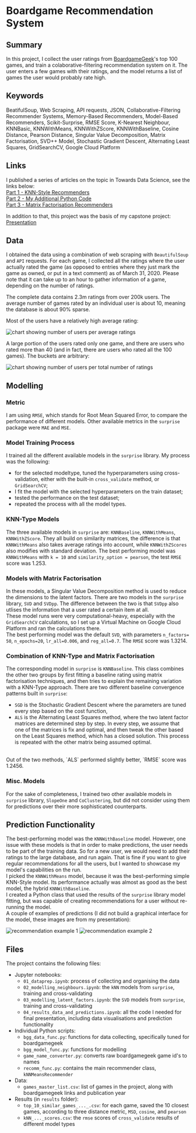 # Boardgame Recommendation System

## Summary
In this project, I collect the user ratings from [BoardgameGeek](https://boardgamegeek.com/)'s top 100 games, and train a colaborative-filtering recommendation system on it. The user enters a few games with their ratings, and the model returns a list of games the user would probably rate high. 

## Keywords
BeatifulSoup, Web Scraping, API requests, JSON, Collaborative-Filtering Recommender Systems, Memory-Based Recommenders, Model-Based Recommenders, Scikit-Surprise, RMSE Score, K-Nearest Neighbour, KNNBasic, KNNWithMeans, KNNWithZScore, KNNWithBaseline, Cosine Distance, Pearson Distance, Singular Value Decomposition, Matrix Factorisation, SVD++ Model, Stochastic Gradient Descent, Alternating Least Squares, GridSearchCV, Google Cloud Platform

## Links
I published a series of articles on the topic in Towards Data Science, see the links below: 
<br>
[Part 1 - KNN-Style Recommenders](https://towardsdatascience.com/how-to-build-a-memory-based-recommendation-system-using-python-surprise-55f3257b2cf4)
<br>
[Part 2 - My Additional Python Code](https://towardsdatascience.com/my-python-code-for-flexible-recommendations-b4d838e9e0e0)
<br>
[Part 3 - Matrix Factorisation Recommenders](https://towardsdatascience.com/how-to-build-a-model-based-recommendation-system-using-python-surprise-2df3b77ab3e5)

In addition to that, this project was the basis of my capstone project:
<br>
[Presentation](https://docs.google.com/presentation/d/1qKxO2TLHGmGMCSOYO37v1a-bLFWAbEmGfutsNbDwyew/edit#slide=id.p)

## Data
I obtained the data using a combination of web scraping with `BeautifulSoup` and `API` requests. For each game, I collected all the ratings where the user actually rated the game (as opposed to entries where they just mark the game as owned, or put in a text comment) as of March 31, 2020. Please note that it can take up to an hour to gather information of a game, depending on the number of ratings. 

The complete data contains 2.3m ratings from over 200k users. The average number of games rated by an individual user is about 10, meaning the database is about 90% sparse. 

Most of the users have a relatively high average rating: 

![chart showing number of users per average ratings](./charts/users_by_average_ratings.png)

A large portion of the users rated only one game, and there are users who rated more than 40 (and in fact, there are users who rated all the 100 games). The buckets are arbitrary: 

![chart showing number of users per total number of ratings](./charts/users_by_number_of_ratings.png)

## Modelling

### Metric
I am using `RMSE`, which stands for Root Mean Squared Error, to compare the performance of different models. Other available metrics in the `surprise` package were `MAE` and `MSE`. 

### Model Training Process
I trained all the different available models in the `surprise` library. My process was the following: 
- for the selected modeltype, tuned the hyperparameters using cross-validation, either with the built-in `cross_validate` method, or `GridSearchCV`;
- I fit the model with the selected hyperparameters on the train dataset;
- tested the performance on the test dataset;
- repeated the process with all the model types. 

### KNN-Type Models

The three available models in `surprise` are: `KNNBaseline`, `KNNWithMeans`, `KNNWithZScore`. They all build on similarity matrices, the difference is that `KNNWithMeans` also takes average ratings into account, while `KNNWithZScores` also modifies with standard deviation. The best performing model was `KNNWithMeans` with `k = 10` and `similarity_option = pearson`, the test `RMSE` score was 1.253.  

### Models with Matrix Factorisation

In these models, a Singular Value Decomposition method is used to reduce the dimensions to the latent factors. There are two models in the `surprise` library, `SVD` and `SVDpp`. The difference between the two is that `SVDpp` also utlises the information that a user rated a certain item at all. 
<br>
These model runs were very computational-heavy, especially with the `GridSearchCV` calculations, so I set up a Virtual Machine on Google Cloud Platform and ran the calculations there. 
<br>
The best performing model was the default `SVD`, with parameters `n_factors= 50`, `n_epochs=20`, `lr_all=0.006`, and `reg_all=0.7`. The `RMSE` score was 1.3214. 

### Combination of KNN-Type and Matrix Factorisation

The corresponding model in `surprise` is `KNNBaseline`. This class combines the other two groups by first fitting a baseline rating using matrix factorisation techniques, and then tries to explain the remaining variation with a KNN-Type approach. There are two different baseline convergence patterns built in `surprise`: 
- `SGD` is the Stochastic Gradient Descent where the parameters are tuned every step based on the cost function, 
- `ALS` is the Alternating Least Squares method, where the two latent factor matrices are determined step by step. In every step, we assume that one of the matrices is fix and optimal, and then tweak the other based on the Least Squares method, which has a closed solution. This process is repeated with the other matrix being assumed optimal. 
<br>
Out of the two methods, `ALS` performed slightly better, `RMSE` score was 1.2456. 

### Misc. Models

For the sake of completeness, I trained two other available models in `surprise` library, `SlopeOne` and `CoClustering`, but did not consider using them for predictions over their more sophisticated counterparts. 

## Prediction Functionality
The best-performing model was the `KNNWithBaseline` model. However, one issue with these models is that in order to make predictions, the user needs to be part of the training data. So for a new user, we would need to add their ratings to the large database, and run again. That is fine if you want to give regular recommendations for all the users, but I wanted to showcase my model's capabilities on the run. 
<br>
I picked the `KNNWithMeans` model, because it was the best-performing simple KNN-Style model. Its performance actually was almost as good as the best model, the hybrid `KNNWithBaseline`. 
<br>
I created a Python class that used the results of the `surprise` library model fitting, but was capable of creating recommendations for a user without re-running the model. 
<br>
A couple of examples of predictions (I did not build a graphical interface for the model, these images are from my presentation): 

![recommendation example 1](./charts/recomm_1.png)
![recommendation example 2](./charts/recomm_2.png)


## Files
The project contains the following files: 
- Jupyter notebooks: 
    - `01_dataprep.ipynb`: process of collecting and organising the data
    - `02_modelling_neighbours.ipynb`: the `kNN` models from `surprise`, training and cross-validating
    - `03_modelling_latent_factors.ipynb`: the `SVD` models from `surprise`, training and cross-validating
    - `04_results_data_and_predictions.ipynb`: all the code I needed for final presentation, including data visualisations and prediction functionality
- Individual Python scripts:
    - `bgg_data_func.py`: functions for data collecting, specifically tuned for boardgamegeek
    - `bgg_model_func.py`: functions for modelling
    - `game_name_converter.py`: converts raw boardgamegeek game id's to names
    - `recomm_func.py`: contains the main recommender class, `kNNMeansRecommender`
- Data:
    - `games_master_list.csv`: list of games in the project, along with boardgamegeek links and publication year
- Results (in `results` folder):
    - `top_10_similar_games_..._.csv`: for each game, saved the 10 closest games, according to three distance metric, `MSD`, `cosine`, and `pearson`
    - `kNN_..._scores.csv`: the `rmse` scores of `cross_validate` results of different model types
